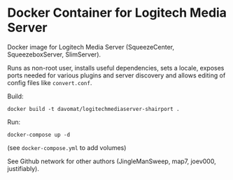 # Docker Container for Logitech Media Server

Docker image for Logitech Media Server (SqueezeCenter, SqueezeboxServer, SlimServer).

Runs as non-root user, installs useful dependencies, sets a locale,
exposes ports needed for various plugins and server discovery and
allows editing of config files like `convert.conf`.

Build:

```
docker build -t davomat/logitechmediaserver-shairport .
```

Run:

```
docker-compose up -d
```

(see `docker-compose.yml` to add volumes)

See Github network for other authors (JingleManSweep, map7, joev000, justifiably).
